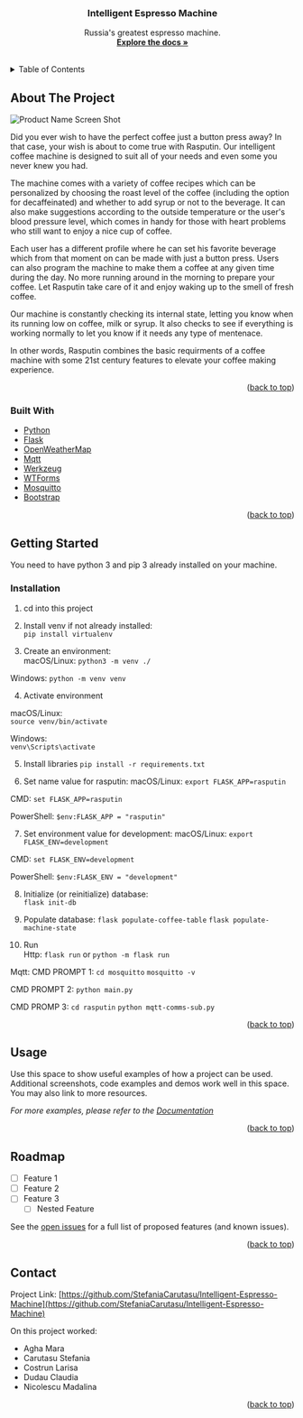 <div id="top"></div>

<!-- PROJECT LOGO -->
<br />
<div align="center">
<h3 align="center">Intelligent Espresso Machine</h3>

  <p align="center">
    Russia's greatest espresso machine.
    <br />
    <a href="https://github.com/StefaniaCarutasu/Intelligent-Espresso-Machine"><strong>Explore the docs »</strong></a>
    <br />
    <br />
  </p>
</div>



<!-- TABLE OF CONTENTS -->
<details>
  <summary>Table of Contents</summary>
  <ol>
    <li>
      <a href="#about-the-project">About The Project</a>
      <ul>
        <li><a href="#built-with">Built With</a></li>
      </ul>
    </li>
    <li>
      <a href="#getting-started">Getting Started</a>
      <ul>
        <li><a href="#prerequisites">Prerequisites</a></li>
        <li><a href="#installation">Installation</a></li>
      </ul>
    </li>
    <li><a href="#usage">Usage</a></li>
    <li><a href="#roadmap">Roadmap</a></li>
    <li><a href="#contact">Contact</a></li>
  </ol>
</details>



<!-- ABOUT THE PROJECT -->
## About The Project

![Product Name Screen Shot](https://user-images.githubusercontent.com/62221313/151992718-1631c628-1cfa-4602-8fdb-04ef52ebabee.png)

Did you ever wish to have the perfect coffee just a button press away? In that case, your wish is about to come true with Rasputin. Our intelligent coffee machine is designed to suit all of your needs and even some you never knew you had.

The machine comes with a variety of coffee recipes which can be personalized by choosing the roast level of the coffee (including the option for decaffeinated) and whether to add syrup or not to the beverage. It can also make suggestions according to the outside temperature or the user's blood pressure level, which comes in handy for those with heart problems who still want to enjoy a nice cup of coffee.

Each user has a different profile where he can set his favorite beverage which from that moment on can be made with just a button press. Users can also program the machine to make them a coffee at any given time during the day. No more running around in the morning to prepare your coffee. Let Rasputin take care of it and enjoy waking up to the smell of fresh coffee.

Our machine is constantly checking its internal state, letting you know when its running low on coffee, milk or syrup. It also checks to see if everything is working normally to let you know if it needs any type of mentenace.

In other words, Rasputin combines the basic requirments of a coffee machine with some 21st century features to elevate your coffee making experience.

<p align="right">(<a href="#top">back to top</a>)</p>



### Built With

* [Python](https://www.python.org/)
* [Flask](https://flask.palletsprojects.com/en/2.0.x/)
* [OpenWeatherMap](https://openweathermap.org/api)
* [Mqtt](https://mqtt.org/)
* [Werkzeug](https://werkzeug.palletsprojects.com/en/2.0.x/)
* [WTForms](https://wtforms.readthedocs.io/en/3.0.x/)
* [Mosquitto](https://mosquitto.org/)
* [Bootstrap](https://getbootstrap.com)

<p align="right">(<a href="#top">back to top</a>)</p>



<!-- GETTING STARTED -->
## Getting Started

You need to have python 3 and pip 3 already installed on your machine.

### Installation

1. cd into this project  

2. Install venv if not already installed:  
`pip install virtualenv`
  
3. Create an environment:  
macOS/Linux: 
`python3 -m venv ./`
  
Windows: 
`python -m venv venv`  

4. Activate environment  

macOS/Linux:  
`source venv/bin/activate`  

Windows:  
`venv\Scripts\activate`

5. Install libraries
`pip install -r requirements.txt`

6. Set name value for rasputin:
macOS/Linux: 
`export FLASK_APP=rasputin`

CMD:
`set FLASK_APP=rasputin`

PowerShell:
`$env:FLASK_APP = "rasputin"`

7. Set environment value for development:
macOS/Linux: 
`export FLASK_ENV=development`

CMD:
`set FLASK_ENV=development`

PowerShell:
`$env:FLASK_ENV = "development"`


8. Initialize (or reinitialize) database:  
`flask init-db`

9. Populate database:
`flask populate-coffee-table`
`flask populate-machine-state`

10. Run  
Http:
`flask run` or `python -m flask run`

Mqtt:
CMD PROMPT 1:
`cd mosquitto`
`mosquitto -v`

CMD PROMPT 2:
`python main.py`

CMD PROMP 3:
`cd rasputin`
`python mqtt-comms-sub.py`

<p align="right">(<a href="#top">back to top</a>)</p>



<!-- USAGE EXAMPLES -->
## Usage

Use this space to show useful examples of how a project can be used. Additional screenshots, code examples and demos work well in this space. You may also link to more resources.

_For more examples, please refer to the [Documentation](https://example.com)_

<p align="right">(<a href="#top">back to top</a>)</p>



<!-- ROADMAP -->
## Roadmap

- [ ] Feature 1
- [ ] Feature 2
- [ ] Feature 3
    - [ ] Nested Feature

See the [open issues](https://github.com/github_username/repo_name/issues) for a full list of proposed features (and known issues).

<p align="right">(<a href="#top">back to top</a>)</p>



<!-- CONTACT -->
## Contact

Project Link: [https://github.com/StefaniaCarutasu/Intelligent-Espresso-Machine](https://github.com/StefaniaCarutasu/Intelligent-Espresso-Machine)

On this project worked:
- Agha Mara
- Carutasu Stefania
- Costrun Larisa
- Dudau Claudia
- Nicolescu Madalina

<p align="right">(<a href="#top">back to top</a>)</p>
